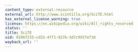 ```yaml
---
content_type: external-resource
external_url: http://www.scintilla.org/SciTE.html
has_external_license_warning: true
license: https://en.wikipedia.org/wiki/All_rights_reserved
status: ''
title: SciTE
uid: 8286f235-cd31-4ff1-927b-3d7c9937ef3d
wayback_url: ''
---
```

